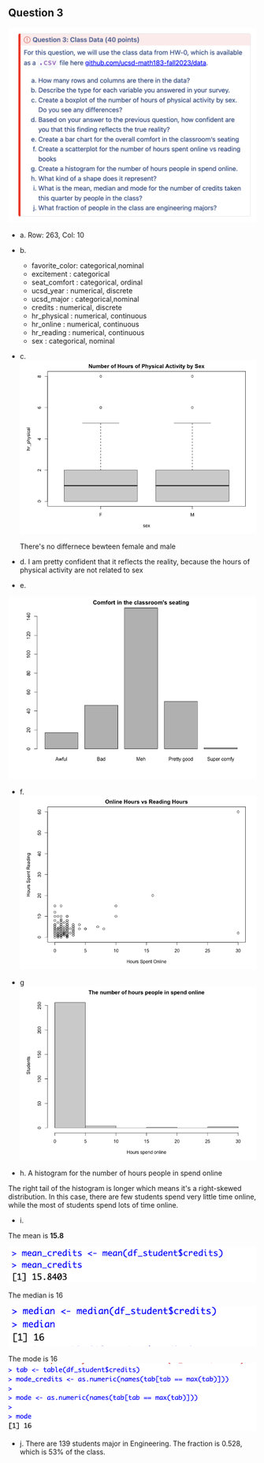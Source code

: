 ## Question 3

![Question_3](question3_hw1.png)

- a.
  Row: 263, Col: 10

- b.

  - favorite_color: categorical,nominal
  - excitement : categorical
  - seat_comfort : categorical, ordinal
  - ucsd_year : numerical, discrete
  - ucsd_major : categorical,nominal
  - credits : numerical, discrete
  - hr_physical : numerical, continuous
  - hr_online : numerical, continuous
  - hr_reading : numerical, continuous
  - sex : categorical, nominal

- c.
  ![Question3_c](Question3_c.png)

  There's no differnece bewteen female and male

- d.
  I am pretty confident that it reflects the reality, because the hours of physical activity are not related to sex

- e.

![Question3_e](Question3_e.png)

- f.
  ![Question3_f](Question3_f.png)

- g
  ![Question3_g ](Question3_g.png)

- h. A histogram for the number of hours people in spend online

The right tail of the histogram is longer which means it's a right-skewed distribution. In this case, there are few students spend very little time online, while the most of students spend lots of time online.

- i.

The mean is **15.8**

![Alt text](Question3_jmean.png)

The median is 16

![Alt text](Question3_jmedian.png)

The mode is 16
![Question3_jmode](Question3_jmode.png)

- j.
  There are 139 students major in Engineering. The fraction is 0.528, which is 53% of the class.
